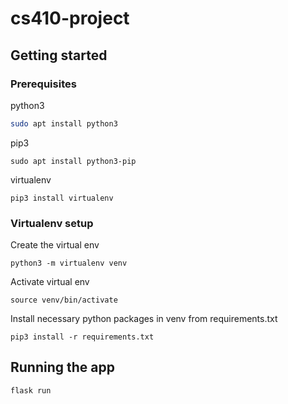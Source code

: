 # cs410-project

## Getting started

### Prerequisites
python3
```bash
sudo apt install python3
```
pip3
```
sudo apt install python3-pip
```
virtualenv
```
pip3 install virtualenv
```

### Virtualenv setup
Create the virtual env
```
python3 -m virtualenv venv
```
Activate virtual env
```
source venv/bin/activate
```
Install necessary python packages in venv from requirements.txt
```
pip3 install -r requirements.txt
```

## Running the app
```
flask run
```







